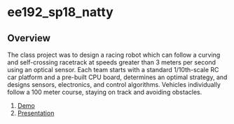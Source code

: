 # ee192_sp18_natty

## Overview
The class project was to design a racing robot which can follow a curving and self-crossing racetrack at speeds greater than 3 meters per second using an optical sensor. Each team starts with a standard 1/10th-scale RC car platform and a pre-built CPU board, determines an optimal strategy, and designs sensors, electronics, and control algorithms. Vehicles individually follow a 100 meter course, staying on track and avoiding obstacles.

1. [Demo](https://www.youtube.com/watch?v=5AxS4pV8LCg&feature=youtu.be)
2. [Presentation](https://docs.google.com/presentation/d/1BTtjoepy1ZRDFUEocFe_17LYyh1WXvs_YgUQq_FbcSE/edit#slide=id.p)
